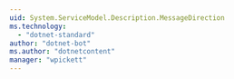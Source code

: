 ```yaml
---
uid: System.ServiceModel.Description.MessageDirection
ms.technology: 
  - "dotnet-standard"
author: "dotnet-bot"
ms.author: "dotnetcontent"
manager: "wpickett"
---
```

